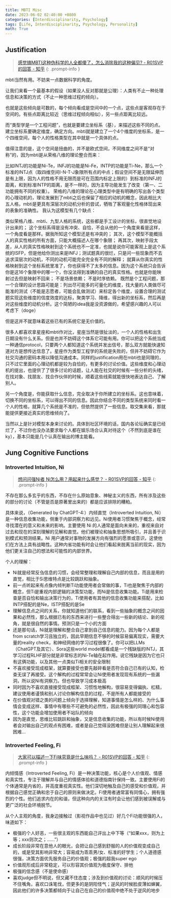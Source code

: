 ```yaml
---
title: MBTI Misc
date: 2023-06-02 02:40:00 +0800
categories: [Interdisciplinarity, Psychology]
tags: [Life, Interdisciplinarity, Psychology, Personality]
math: True
---
```


## Justification
> [感觉搞MBTI这种伪科学的人全都傻了，怎么消除我的这种偏见? - R01SVP的回答 - 知乎](https://www.zhihu.com/question/561744871/answer/3428326528)
{: .prompt-info }

mbti当然有用。不妨来一点数据科学的角度。

让我们来看一个最基本的假设（如果没人反对那就是公理）：人类有不止一种处理信息和决策的方式（不止一种思维过程的倾向）。

也就是这些倾向是可数的，每个倾向看成是空间中的一个点，这些点是客观存在于空间的。有些点距离比较近（思维过程倾向相似），另一些点距离比较远。

而“类型学是一个工程问题”，也就是要建立坐标系（基），来描述这些不同的点。建立坐标系要确定维度，确定方向。mbti就是建立了一个4个维度的坐标系，是一个四维空间，每个人的性格类型在其中就是一个具体的点。

值得注意的是，这个空间是扭曲的，并不是欧式空间，不同维度之间不是“对称”的，因为mbti是从荣格八维的理论整合而来：

比如INTJ的功能是Ni-Te，INFJ的功能是Ni-Fe，INTP的功能是Ti-Ne，那么一个标准的INTJ点（取四维空间I-N-T-J象限所有点的中点；假设空间不是无限延伸而是有上限，因为人的性格不用无限而是可在范围内标定上限的）到标准的INFJ的距离，和到标准INTP的距离，是不一样的，因为主导功能发生了改变（第一、二功能拥有不同的权重）。
荣格的八维的理论在心理类型中是有明确的写出各个类型的心理动机的，理论发展到了mbti之后也保留了相应的动机的概念，因此相比大五人格，mbti是更具有深层次的动机分析的尝试，牺牲了客观量化性格体现出来的表象的准确性。
我认为这模型有几个缺点：

类似荣格八维、mbti、九型人格的系统，这些都是手工设计的坐标，很直觉地设计出来的；
这个坐标系得是没有冲突、自恰，不会从他的一个角度来看是这样，一个角度看是那样。据我所知这个模型还是有冲突的；
其次，这个模型不能概括人的真实性格的所有方面，只能大概描述人在哪个象限；
再其次，映射手段太差，从人的真实性格映射到这个系统也不一定准，也就是说你可能客观上是这个系统的ISFP，但是他给你测出来是INFJ；测试题真的很烂，只是问一些现象而不去追求深层次的动机，不同的动机可能完全完全有不同的解释；
就算从你真实的性格映射到这个坐标系统里准了，你也获得不了太多的信息。因为这个系统只会告诉你是这16个象限中的哪一个，你没法得到准确的自己的真实性格。也就是你能映射过去但是映射不回来；
不是场景依赖；
不是时序依赖。
既然是个工程问题，那一个合理的设计思路可能是：列出尽可能多的可量化的维度，找大量的人类做尽可能准的测试（不能是志愿者，可能会乱做测试）来标定各个维度，设置合理的测试题实现这些维度的信度效度的达标，聚类学习、降维，得出新的坐标系，然后再是对这些维度的动机分析。这个简陋的idea我是没资源做的，希望感兴趣的人可以考虑下（doge）

但是这并不就意味着这些已有的系统它是无价值的。

很多人都喜欢拿星座和mbti作对比，星座当然是很扯淡的，一个人的性格和出生日期没有什么关系。但是也并不妨碍这个体系它可能有用。你可以把这个系统当成一种通信protocol，只要两个人都知道这个系统并发出信号，那么双方就能快速知道对方是想传达信息了。星座作为类型工程学的系统是失败的，但并不妨碍它作为社交沟通的密码本用以降低沟通成本。同样的justification用在mbti也是同理的，只不过它里面的心理动机都是较为自恰的，有更多的讨论价值。这些维度和心理动机的提出，也提供了了很多讨论的话题，让人能在社交的时候有一些分析的头绪，在找对象、找朋友、找合作伙伴的时候，顺着这些线索就能很快地表达自己、了解别人。

另一个角度是，你能获取什么信息，完全取决于你所建立的坐标系。这也意味着，切换不同的坐标系，可以得出不同的信息。因此你结合不同的类型系统来同时看一个人的性格，就算几个系统是不准的，但依然提供了一些信息。取交集来看，那就能提供更接近真实的思维倾向了。

当然以上是针对模型本身来讨论的。具体到社区环境的话，国内各论坛确实是已经烂了，不过你也没办法要求每个人都在娱乐场合认真对待这个（不然到底是谁在ky），基本只能是几个认真在输出的博主能看。

## Jung Cognitive Functions

### Introverted Intuition, Ni

> [想问问强Ni者 Ni怎么用？用起来什么感觉？ - R01SVP的回答 - 知乎](https://www.zhihu.com/question/408880908/answer/3429634103)
{: .prompt-info }

不存在那么多玄乎的东西，不存在什么原始意象、神秘主义的东西，所有涉及这些的部分的讨论（不管是否是原著里出来的）都是应该排除的糟粕。

具体来说，（Generated by ChatGPT-4:）内倾直觉（Introverted Intuition, Ni）是一种信息收集功能，侧重于内部洞察力和远见。Ni使用者习惯聚焦于概念，经常寻找潜在的意义和未来的影响。主要使用 Ni 的人通常是面向未来的，重视来自对过去和现在的深刻理解的见解和直觉。他们被理论和抽象思想所吸引，并且善于识别模式和预测结果。Ni 用户通常对事物的发展方向有强烈的愿景或意识，这使他们在方法上具有战略性。这种内省功能有时会让他们看起来脱离当前的现实，因为他们更关注自己的想法和可能性的内部世界。

个人的理解：
- Ni就是经常反刍信息的习惯，会经常整理和理解自己内部的信息，而且是用的直觉，相比于Si思维特点是比较跳跃和抽象。
- 前一点听起来有点像内倾判断Ti功能使用者会常做的事，Ti也是聚焦于内部的概念，但Ti是重视内部逻辑的决策型功能，而Ni是信息收集功能。Ti是用来检查是否自恰和输出决策行为的，Ti使用者有其他的信息收集功能来搭配，比如INTP搭配的是Ne，ISTP搭配的是Se
- 理解信息点之间的关系，你就知道他们的联系，看到一些抽象的概念之间的因果和必然性，那么根据已有的东西来进行一些整合得出一些新的结论、新的视角，就是很自然的事情。预测只是一个小的方面
- 还是那句话，Ni就是理解和整合自己拿到自己信息的能力。因为每个人都是from scratch学习且独立的，因此早期信息不够的时候容易偏离现实，需要大量的reality check，和神经网络的学习过程很像了。你可以把LLMs（ChatGPT及其它）、Sora这些world model都看成是一个残缺版的INTJ，其学习过程RLHF部分就是非常标志的Ni-Te轴在起作用。说它残缺是因为它也只有这俩功能，以及其他一点类似Ti相关的安全限制
- 不喜欢接受现成框架，就算要接受也要先敲碎看是否符合自己已有的认知，检查无误了再接受。这个解构的过程常常会让Ni使用者发现现有系统的一些漏洞，所以说Ni有洞察力。但也导致学习成本极高
- 同时因为不喜欢直接接受现成框架、习惯性地解构，很容易变得偏执、杠精，建议使用者谨慎和别人讨论你解构信息的过程，不是所有人都能接受的
- 在价值观对错之类的问题上倾向于选择理解，知道事情是怎么样的、为什么事情会变成这样、事情中有哪些不可避免的必然性，因此有极强的同理心和包容性，这个功能会增加使用者不站队的倾向
- 因为是直觉，思维比较跳跃和抽象，又是信息收集的功能，所以有时候Ni使用者会对输出自己的观点有困难，或者是自己觉得没困难但是让别人理解起来很困难...

### Introverted Feeling, Fi
> [大家可以描述一下Fi味究竟是什么味吗？ - R01SVP的回答 - 知乎](https://www.zhihu.com/question/599128981/answer/3428311480)
{: .prompt-info }

内倾情感（Introverted Feeling, Fi）是一种决策功能，核心是个人价值观、情感和真实性，专注于理解并与自己的情感体验和道德指南针保持一致。主要使用Fi的个体通常是内省的，并高度重视真实性。他们深切地触及自己的感受和价值观，并根据自己感觉正确和忠于自己的原则来做决定。Fi使用者通常富有同情心，拥有强烈的个性。他们追求内在的和谐，但这种向内的关注有时会让他们感到被误解或与更广泛的社会环境脱节。

从个人主观的角度，我身边接触过（影视作品中也见过）好几个Fi功能很强的人，味道如下：

- 极强的个人好恶，一些很主观的东西能自己评出上中下等（“如果xxx，则为上等；xxx则次之；......”）
- 成长阶段非常在意他人的眼光，会把让自己感到舒服的人的价值观变成自己的，或是受其影响非常大；容易成为乖乖男/女、标准的好学生；个人道德感很强，决策方面优先服务自己的价值观；极强的超我super ego
- 价值观形成后非常稳定，可以形容其价值观为极度保守、排他
- 极强的信念感（不是使命感）
- 喜欢judge但不明说，但又藏不住态度；涉及到价值观的讨论：顺风的时候压不住嘴角，喜欢口诛笔伐，但更多的是阴阳怪气；逆风的时候脸皮薄如蝉翼，因此他们的许多决策都倾向于让自己在自己的价值观中绝不处于逆风的地步